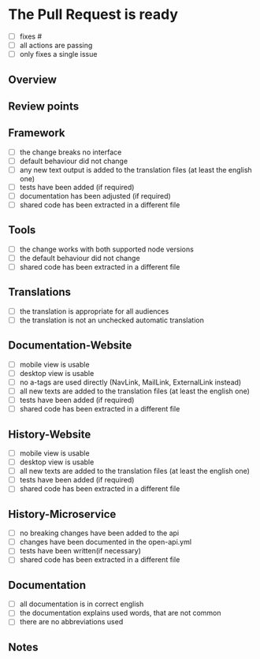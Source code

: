 # The Pull Request is ready

- [ ] fixes #<!-- YOUR ISSUE ID HERE -->
- [ ] all actions are passing
- [ ] only fixes a single issue

## Overview

<!-- Provide a brief description of the changes introduced by this
Pull Request. -->

## Review points

<!-- List the points to be reviewed in detail 
and the points you are not confident about. -->
<!-- Delete this section if not needed -->

## Framework

- [ ] the change breaks no interface
- [ ] default behaviour did not change
- [ ] any new text output is added to the translation files (at least the english one)
- [ ] tests have been added (if required)
- [ ] documentation has been adjusted (if required)
- [ ] shared code has been extracted in a different file

## Tools

- [ ] the change works with both supported node versions
- [ ] the default behaviour did not change
- [ ] shared code has been extracted in a different file

## Translations

- [ ] the translation is appropriate for all audiences
- [ ] the translation is not an unchecked automatic translation

## Documentation-Website

- [ ] mobile view is usable
- [ ] desktop view is usable
- [ ] no a-tags are used directly (NavLink, MailLink, ExternalLink instead)
- [ ] all new texts are added to the translation files (at least the english one)
- [ ] tests have been added (if required)
- [ ] shared code has been extracted in a different file

## History-Website

- [ ] mobile view is usable
- [ ] desktop view is usable
- [ ] all new texts are added to the translation files (at least the english one)
- [ ] tests have been added (if required)
- [ ] shared code has been extracted in a different file

## History-Microservice

- [ ] no breaking changes have been added to the api
- [ ] changes have been documented in the open-api.yml
- [ ] tests have been written(if necessary)
- [ ] shared code has been extracted in a different file

## Documentation

- [ ] all documentation is in correct english
- [ ] the documentation explains used words, that are not common
- [ ] there are no abbreviations used

## Notes

<!-- Write any note or comment. You can share your thoughts or ideas. -->
<!-- Delete this section if not needed -->
